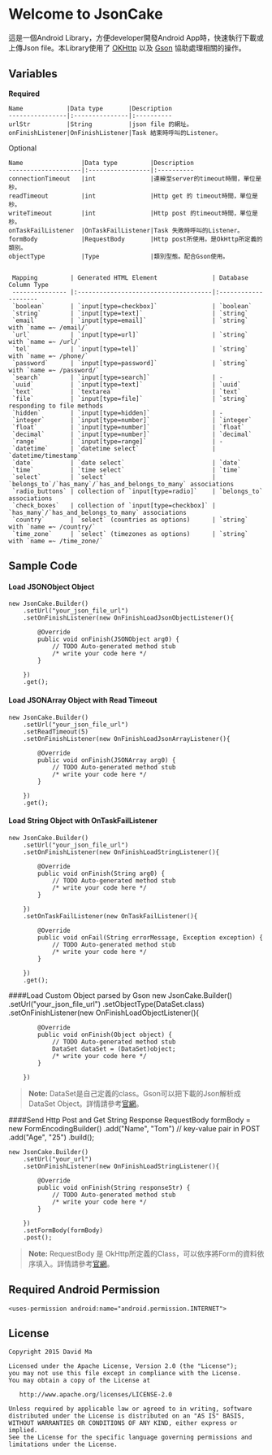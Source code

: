 
Welcome to JsonCake
=======

這是一個Android Library，方便developer開發Android App時，快速執行下載或上傳Json file。本Library使用了 [OKHttp][2] 以及 [Gson][1] 協助處理相關的操作。

Variables
---
**Required**

	Name            |Data type       |Description
	----------------|:---------------|:----------      
	urlStr          |String          |json file 的網址。
	onFinishListener|OnFinishListener|Task 結束時呼叫的Listener。


Optional
	
	Name                |Data type         |Description
	--------------------|:-----------------|:----------      
	connectionTimeout   |int               |連線至server的timeout時間，單位是秒。
	readTimeout         |int               |Http get 的 timeout時間，單位是秒。
	writeTimeout        |int               |Http post 的timeout時間，單位是秒。
	onTaskFailListener  |OnTaskFailListener|Task 失敗時呼叫的Listener。
	formBody            |RequestBody       |Http post所使用。是OkHttp所定義的類別。
	objectType          |Type              |類別型態。配合Gson使用。


     Mapping         | Generated HTML Element               | Database Column Type
     --------------- |:-------------------------------------|:--------------------
     `boolean`       | `input[type=checkbox]`               | `boolean`
     `string`        | `input[type=text]`                   | `string`
     `email`         | `input[type=email]`                  | `string` with `name =~ /email/`
     `url`           | `input[type=url]`                    | `string` with `name =~ /url/`
     `tel`           | `input[type=tel]`                    | `string` with `name =~ /phone/`
     `password`      | `input[type=password]`               | `string` with `name =~ /password/`
     `search`        | `input[type=search]`                 | -
     `uuid`          | `input[type=text]`                   | `uuid`
     `text`          | `textarea`                           | `text`
     `file`          | `input[type=file]`                   | `string` responding to file methods
     `hidden`        | `input[type=hidden]`                 | -
     `integer`       | `input[type=number]`                 | `integer`
     `float`         | `input[type=number]`                 | `float`
     `decimal`       | `input[type=number]`                 | `decimal`
     `range`         | `input[type=range]`                  | -
     `datetime`      | `datetime select`                    | `datetime/timestamp`
     `date`          | `date select`                        | `date`
     `time`          | `time select`                        | `time`
     `select`        | `select`                             | `belongs_to`/`has_many`/`has_and_belongs_to_many` associations
     `radio_buttons` | collection of `input[type=radio]`    | `belongs_to` associations
     `check_boxes`   | collection of `input[type=checkbox]` | `has_many`/`has_and_belongs_to_many` associations
     `country`       | `select` (countries as options)      | `string` with `name =~ /country/`
     `time_zone`     | `select` (timezones as options)      | `string` with `name =~ /time_zone/`




Sample Code
----
#### Load JSONObject Object
    new JsonCake.Builder()
    	.setUrl("your_json_file_url")
    	.setOnFinishListener(new OnFinishLoadJsonObjectListener(){

			@Override
			public void onFinish(JSONObject arg0) {
				// TODO Auto-generated method stub
				/* write your code here */
			}
    		
    	})
    	.get();
 
#### Load JSONArray Object with Read Timeout
    new JsonCake.Builder()
    	.setUrl("your_json_file_url")
    	.setReadTimeout(5)
    	.setOnFinishListener(new OnFinishLoadJsonArrayListener(){

			@Override
			public void onFinish(JSONArray arg0) {
				// TODO Auto-generated method stub
				/* write your code here */
			}
    		
    	})
    	.get();

#### Load String Object with OnTaskFailListener
    new JsonCake.Builder()
    	.setUrl("your_json_file_url")
    	.setOnFinishListener(new OnFinishLoadStringListener(){

			@Override
			public void onFinish(String arg0) {
				// TODO Auto-generated method stub
				/* write your code here */
			}

    	})
    	.setOnTaskFailListener(new OnTaskFailListener(){

			@Override
			public void onFail(String errorMessage, Exception exception) {
				// TODO Auto-generated method stub
				/* write your code here */
			}
    		
    	})
    	.get();


####Load Custom Object parsed by Gson
    new JsonCake.Builder()
    	.setUrl("your_json_file_url")
    	.setObjectType(DataSet.class)
    	.setOnFinishListener(new OnFinishLoadObjectListener(){

			@Override
			public void onFinish(Object object) {
				// TODO Auto-generated method stub
				DataSet dataSet = (DataSet)object;
				/* write your code here */
			}
    		
    	})
>**Note:**
>DataSet是自己定義的class。Gson可以把下載的Json解析成DataSet Object。詳情請參考[官網](https://code.google.com/p/google-gson/)。


####Send Http Post and Get String Response
	RequestBody formBody = new FormEncodingBuilder()
	    .add("Name", "Tom") // key-value pair in POST
        .add("Age", "25")
        .build();
        
    new JsonCake.Builder()
	    .setUrl("your_url")
        .setOnFinishListener(new OnFinishLoadStringListener(){

			@Override
			public void onFinish(String responseStr) {
				// TODO Auto-generated method stub
				/* write your code here */
			}
        		
        })        	
        .setFormBody(formBody)
        .post();

>**Note:**
>RequestBody 是 OkHttp所定義的Class，可以依序將Form的資料依序填入。詳情請參考[官網][2]。

Required Android Permission
--------
	<uses-permission android:name="android.permission.INTERNET">

License
-------
	Copyright 2015 David Ma

	Licensed under the Apache License, Version 2.0 (the "License");
	you may not use this file except in compliance with the License.
	You may obtain a copy of the License at

	   http://www.apache.org/licenses/LICENSE-2.0

	Unless required by applicable law or agreed to in writing, software
	distributed under the License is distributed on an "AS IS" BASIS,
	WITHOUT WARRANTIES OR CONDITIONS OF ANY KIND, either express or implied.
	See the License for the specific language governing permissions and
	limitations under the License.


[1]: https://code.google.com/p/google-gson/
[2]: http://square.github.io/okhttp/